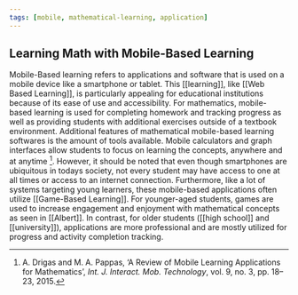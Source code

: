 ```yaml
---
tags: [mobile, mathematical-learning, application]
---
```

## Learning Math with Mobile-Based Learning

Mobile-Based learning refers to applications and software that is used on a mobile device like a smartphone or tablet. This [[learning]], like [[Web Based Learning]], is particularly appealing for educational institutions because of its ease of use and accessibility. For mathematics, mobile-based learning is used for completing homework and tracking progress as well as providing students with additional exercises outside of a textbook environment. Additional features of mathematical mobile-based learning softwares is the amount of tools available. Mobile calculators and graph interfaces allow students to focus on learning the concepts, anywhere and at anytime [^1]. However, it should be noted that even though smartphones are ubiquitous in todays society, not every student may have access to one at all times or access to an internet connection. Furthermore, like a lot of systems targeting young learners, these mobile-based applications often utilize [[Game-Based Learning]]. For younger-aged students, games are used to increase engagement and enjoyment with mathematical concepts as seen in [[Albert]]. In contrast, for older students ([[high school]] and [[university]]), applications are more professional and are mostly utilized for progress and activity completion tracking.

[^1]: A. Drigas and M. A. Pappas, ‘A Review of Mobile Learning Applications for Mathematics’, _Int. J. Interact. Mob. Technology_, vol. 9, no. 3, pp. 18–23, 2015.